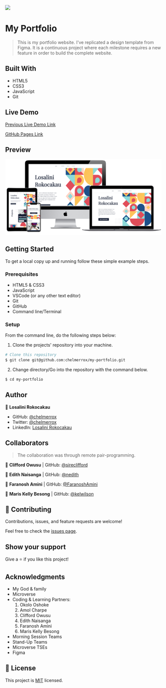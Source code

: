 ![](https://img.shields.io/badge/Microverse-blueviolet)

# My Portfolio

> This is my portfolio website. I've replicated a design template from Figma. It is a continuous project where each milestone requires a new feature in order to build the complete website.


## Built With

- HTML5
- CSS3
- JavaScript
- Git

## Live Demo

[Previous Live Demo Link](https://raw.githack.com/chelmerrox/my-portfolio/milestone-8/index.html)

[GitHub Pages Link](https://chelmerrox.github.io/my-portfolio/)

## Preview

![Website preview](images/preview.png)

## Getting Started

To get a local copy up and running follow these simple example steps.

### Prerequisites

- HTML5 & CSS3 
- JavaScript
- VSCode (or any other text editor)
- Git
- GitHub
- Command line/Terminal

### Setup

From the command line, do the following steps below:

1. Clone the projects' repository into your machine.

```bash
# Clone this repository
$ git clone git@github.com:chelmerrox/my-portfolio.git

```
2. Change directory/Go into the repository with the command below.

```bash
$ cd my-portfolio

```

## Author

👤 **Losalini Rokocakau**

- GitHub: [@chelmerrox](https://github.com/chelmerrox)
- Twitter: [@chelmerrox](https://twitter.com/chelmerrox)
- LinkedIn: [Losalini Rokocakau](https://linkedin.com/in/losalini-rokocakau)

## Collaborators

> The collaboration was through remote pair-programming.

👤 **Clifford Owusu** | GitHub: [@sireclifford](https://github.com/sireclifford)


👤 **Edith Naisanga** | GitHub: [@nedith](https://github.com/nedith)

👤 **Faranosh Amini** | GitHub: [@FaranoshAmini](https://github.com/FaranoshAmini)

👤 **Maris Kelly Besong** | GitHub: [@kelwilson](https://github.com/kelwilson)

## 🤝 Contributing

Contributions, issues, and feature requests are welcome!

Feel free to check the [issues page](https://github.com/chelmerrox/my-portfolio/issues).

## Show your support

Give a ⭐️ if you like this project!

## Acknowledgments

- My God & family
- Microverse
- Coding & Learning Partners: 
  1. Okolo Oshoke
  2. Amol Charpe 
  3. Clifford Owusu
  4. Edith Naisanga
  5. Faranosh Amini
  6. Maris Kelly Besong
- Morning Session Teams
- Stand-Up Teams
- Microverse TSEs
- Figma 

## 📝 License

This project is [MIT](./MIT.md) licensed.